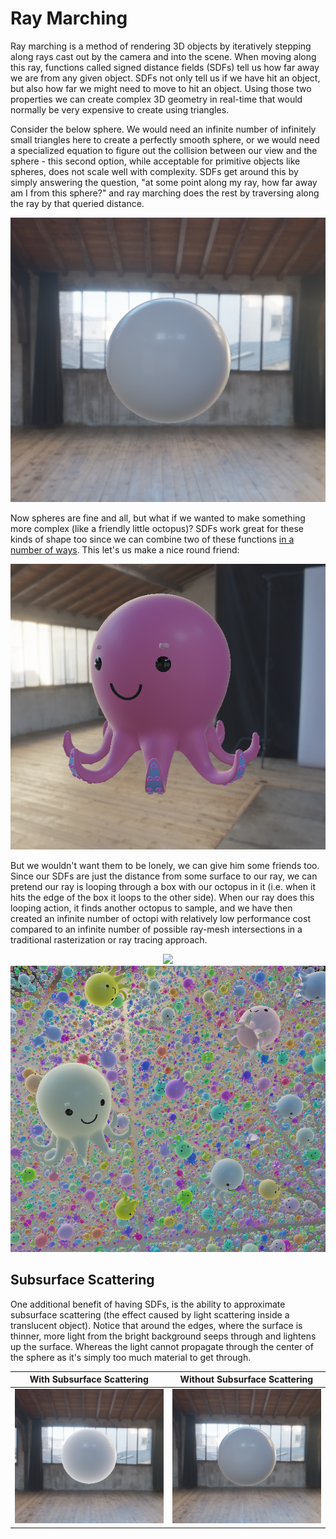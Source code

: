 Ray Marching
======================

Ray marching is a method of rendering 3D objects by iteratively stepping along rays cast out by the camera and into the scene. When moving along this ray, functions called signed distance fields (SDFs) tell us how far away we are from any given object. SDFs not only tell us if we have hit an object, but also how far we might need to move to hit an object. Using those two properties we can create complex 3D geometry in real-time that would normally be very expensive to create using triangles.

Consider the below sphere. We would need an infinite number of infinitely small triangles here to create a perfectly smooth sphere, or we would need a specialized equation to figure out the collision between our view and the sphere - this second option, while acceptable for primitive objects like spheres, does not scale well with complexity. SDFs get around this by simply answering the question, "at some point along my ray, how far away am I from this sphere?" and ray marching does the rest by traversing along the ray by that queried distance.

<div align="center">
  <img src="https://github.com/kbau121/RayMarch/blob/main/Output/subsurface_no_crop.png"/>
</div>

Now spheres are fine and all, but what if we wanted to make something more complex (like a friendly little octopus)? SDFs work great for these kinds of shape too since we can combine two of these functions [in a number of ways](https://iquilezles.org/articles/distfunctions/#:~:text=Primitive%20combinations). This let's us make a nice round friend:

<div align="center">
  <img src="https://github.com/kbau121/RayMarch/blob/main/Output/octopus_crop.png"/>
</div>

But we wouldn't want them to be lonely, we can give him some friends too. Since our SDFs are just the distance from some surface to our ray, we can pretend our ray is looping through a box with our octopus in it (i.e. when it hits the edge of the box it loops to the other side). When our ray does this looping action, it finds another octopus to sample, and we have then created an infinite number of octopi with relatively low performance cost compared to an infinite number of possible ray-mesh intersections in a traditional rasterization or ray tracing approach.

<div align="center">
  <img src="https://github.com/kbau121/RayMarch/blob/main/Output/Octopus.gif"/>
</div>

<div align="center">
  <img src="https://github.com/kbau121/RayMarch/blob/main/Output/octopi_crop.png"/>
</div>

Subsurface Scattering
---------------------

One additional benefit of having SDFs, is the ability to approximate subsurface scattering (the effect caused by light scattering inside a translucent object). Notice that around the edges, where the surface is thinner, more light from the bright background seeps through and lightens up the surface. Whereas the light cannot propagate through the center of the sphere as it's simply too much material to get through.

| With Subsurface Scattering  | Without Subsurface Scattering |
| ------------- | ------------- |
| ![](Output/subsurface_yes_crop.png)  | ![](Output/subsurface_no_crop.png)  |
